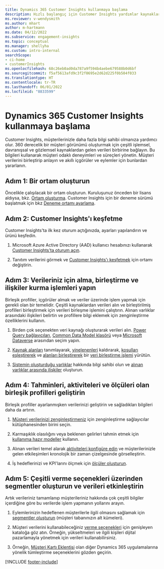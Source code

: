 ```yaml
---
title: Dynamics 365 Customer Insights kullanmaya başlama
description: Hızlı başlangıç için Customer Insights yardımlar kaynaklarına genel bakış.
ms.reviewer: v-wendysmith
ms.author: mhart
author: m-hartmann
ms.date: 04/12/2022
ms.subservice: engagement-insights
ms.topic: conceptual
ms.manager: shellyha
ms.custom: intro-internal
searchScope:
- ci-home
- customerInsights
ms.openlocfilehash: 68c26eb0ad0da787a9f594b4aebe679588b0d6bf
ms.sourcegitcommit: f5af5613afd9c3f2f0695e2d62d225f0b504f033
ms.translationtype: HT
ms.contentlocale: tr-TR
ms.lasthandoff: 06/01/2022
ms.locfileid: "8833599"
---
```

# <a name="get-started-with-dynamics-365-customer-insights"></a>Dynamics 365 Customer Insights kullanmaya başlama

Customer Insights, müşterilerinizle daha fazla bilgi sahibi olmanıza yardımcı olur. 360 derecelik bir müşteri görünümü oluşturmak için çeşitli işlemsel, davranışsal ve gözlemsel kaynaklardan gelen verileri birbirine bağlayın. Bu bilgileri kullanarak müşteri odaklı deneyimleri ve süreçleri yönetin. Müşteri verilerini birleştirip anlayın ve akıllı içgörüler ve eylemler için bunlardan yararlanın.

## <a name="step-1-create-an-environment"></a>Adım 1: Bir ortam oluşturun

Öncelikle çalışılacak bir ortam oluşturun. Kuruluşunuz önceden bir lisans aldıysa, bkz. [Ortam oluşturma](create-environment.md). Customer Insights için bir deneme sürümü başlatmak için bkz [Deneme ortamı ayarlama](trial-signup.md).

## <a name="step-2-explore-customer-insights"></a>Adım 2: Customer Insights'ı keşfetme

Customer Insights'ta ilk kez oturum açtığınızda, ayarları yapılandırın ve ürünü keşfedin.

1. Microsoft Azure Active Directory (AAD) kullanıcı hesabınızı kullanarak [Customer Insights'ta oturum açın](https://home.ci.ai.dynamics.com).

1. Tanıtım verilerini görmek ve [Customer Insights'ı keşfetmek](home.md) için ortamı değiştirin.

## <a name="step-3-ingest-unify-and-set-up-relationships-for-your-data"></a>Adım 3: Verileriniz için alma, birleştirme ve ilişkiler kurma işlemleri yapın

Birleşik profiller, içgörüler almak ve veriler üzerinde işlem yapmak için gerekli olan bir temelidir. Çeşitli kaynaklardan verileri alın ve birleştirilmiş profilleri birleştirmek için verileri birleşme işlemini çalıştırın. Alınan varlıklar arasındaki ilişkileri belirtin ve profillere bilgi eklemek için zenginleştirme özelliklerini kullanın.

1. Birden çok seçenekten veri kaynağı oluşturarak verileri alın. [Power Query bağlayıcıları](connect-power-query.md), [Common Data Model klasörü](connect-common-data-model.md) veya [Microsoft Dataverse](connect-dataverse-managed-lake.md) arasından seçim yapın.

1. [Kaynak alanları](map-entities.md) tanımlayarak, [yinelenenleri](remove-duplicates.md) kaldırarak, [koşulları eşleştirerek](match-entities.md) ve [alanları birleştirerek](merge-entities.md) bir [veri birleştirme işlemi](data-unification.md) yürütün.

1. [Sistemin oluşturduğu varlıklar](entities.md) hakkında bilgi sahibi olun ve [alınan varlıklar arasında ilişkiler](relationships.md) oluşturun.

## <a name="step-4-enhance-unified-profiles-with-predictions-activities-and-measures"></a>Adım 4: Tahminleri, aktiviteleri ve ölçüleri olan birleşik profilleri geliştirin

Birleşik profiller ayarlanmışken verilerinizi geliştirin ve sağladıkları bilgileri daha da artırın.

1. [Müşteri verilerinizi zenginleştirmeniz](enrichment-hub.md) için zenginleştirme sağlayıcılar kütüphanesinden birini seçin.

1. Karmaşıklık olasılığını veya beklenen gelirleri tahmin etmek için [kullanıma hazır modeller](predictions-overview.md) kullanın.

1. Alınan verileri temel alarak [aktiviteleri konfigüre edin](activities.md) ve müşterilerinizle gelen etkileşimleri kronolojik bir zaman çizelgesinde görselleştirin.

1. İş hedeflerinizi ve KPI'larını ölçmek için [ölçüler oluşturun](measures.md).

## <a name="step-5-create-segments-and-activate-data-through-various-export-options"></a>Adım 5: Çeşitli verme seçenekleri üzerinden segmentler oluşturun ve verileri etkinleştirin

Artık verileriniz tamamlanıp müşterileriniz hakkında çok çeşitli bilgiler içerdiğine göre bu verilerde işlem yapmanın yollarını arayın.

1. Eylemlerinizin hedeflenen müşterilerle ilgili olmasını sağlamak için [segmentler oluşturun](segments.md) (müşteri tabanınızın alt kümeleri).

1. Müşteri verilerini kullanabileceğiniz [verme seçenekleri](export-destinations.md) için genişleyen kataloğa göz atın. Örneğin, yükseltmeleri ve ilgili kişileri dijital pazarlamayla yönetmek için verileri kullanabilirsiniz.

1. Örneğin, [Müşteri Kartı Eklentisi](customer-card-add-in.md) olan diğer Dynamics 365 uygulamalarına yönelik tümleştirme seçeneklerini gözden geçirin.  


[!INCLUDE [footer-include](includes/footer-banner.md)]
